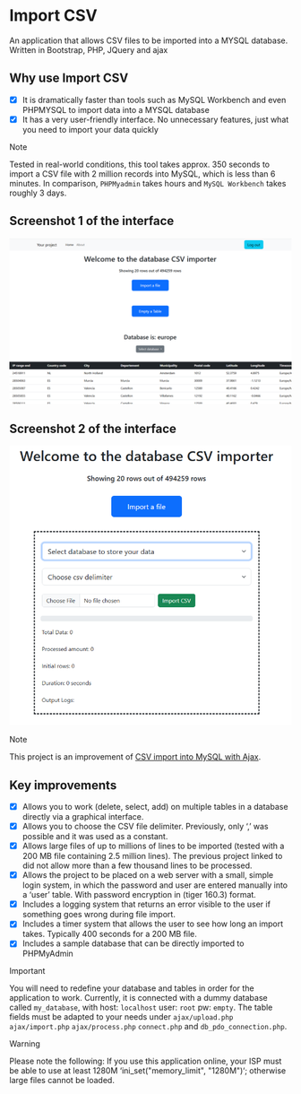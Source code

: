 # Import CSV
An application that allows CSV files to be imported into a MYSQL database. Written in Bootstrap, PHP, JQuery and ajax
## Why use Import CSV
- [x] It is dramatically faster than tools such as MySQL Workbench and even PHPMYSQL to import data into a MYSQL database
- [x] It has a very user-friendly interface. No unnecessary features, just what you need to import your data quickly
> [!NOTE]
> Tested in real-world conditions, this tool takes approx. 350 seconds to import a CSV file with 2 million records into MySQL, which is less than 6 minutes. In comparison, `PHPMyadmin` takes hours and `MySQL Workbench` takes roughly 3 days.
## Screenshot 1 of the interface
![Screenshot of the interface](https://github.com/andymcraae1/importcsv/blob/main/screenshots/Image_1.PNG)

## Screenshot 2 of the interface
![Screenshot of the interface](https://github.com/andymcraae1/importcsv/blob/main/screenshots/Image_2.PNG)

> [!NOTE]
> This project is an improvement of [CSV import into MySQL with Ajax](https://www.webslesson.info/2019/11/csv-import-using-ajax-progress-bar-in-php.html).


## Key improvements
- [x] Allows you to work (delete, select, add) on multiple tables in a database directly via a graphical interface.
- [x] Allows you to choose the CSV file delimiter. Previously, only ‘,’ was possible and it was used as a constant.
- [x] Allows large files of up to millions of lines to be imported (tested with a 200 MB file containing 2.5 million lines). The previous project linked to did not allow more than a few thousand lines to be processed.
- [x] Allows the project to be placed on a web server with a small, simple login system, in which the password and user are entered manually into a ‘user’ table. With password encryption in (tiger 160.3) format.
- [x] Includes a logging system that returns an error visible to the user if something goes wrong during file import.
- [x] Includes a timer system that allows the user to see how long an import takes. Typically 400 seconds for a 200 MB file.
- [x] Includes a sample database that can be directly imported to PHPMyAdmin

> [!IMPORTANT]
>  You will need to redefine your database and tables in order for the application to work. Currently, it is connected with a dummy database called `my_database`, with host: `localhost` user: `root` pw: `empty`. The table fields must be adapted to your needs under `ajax/upload.php` `ajax/import.php` `ajax/process.php` `connect.php` and `db_pdo_connection.php`.

> [!WARNING]
> Please note the following: If you use this application online, your ISP must be able to use at least 1280M ‘ini_set("memory_limit", "1280M")‘; otherwise large files cannot be loaded.
